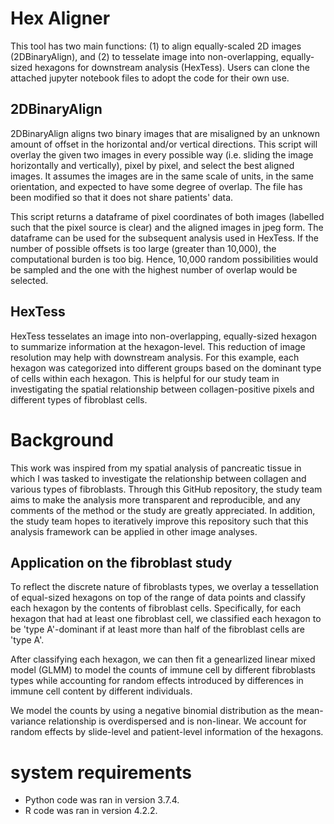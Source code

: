 # Hex Aligner
This tool has two main functions: (1) to align equally-scaled 2D images (2DBinaryAlign), and (2) to tesselate image into non-overlapping, equally-sized hexagons for downstream analysis (HexTess). Users can clone the attached jupyter notebook files to adopt the code for their own use.

## 2DBinaryAlign
2DBinaryAlign aligns two binary images that are misaligned by an unknown amount of offset in the horizontal and/or vertical directions. This script will overlay the given two images in every possible way (i.e. sliding the image horizontally and vertically), pixel by pixel, and select the best aligned images. It assumes the images are in the same scale of units, in the same orientation, and expected to have some degree of overlap. The file has been modified so that it does not share patients' data. 

This script returns a dataframe of pixel coordinates of both images (labelled such that the pixel source is clear) and the aligned images in jpeg form. The dataframe can be used for the subsequent analysis used in HexTess. If the number of possible offsets is too large (greater than 10,000), the computational burden is too big. Hence, 10,000 random possibilities would be sampled and the one with the highest number of overlap would be selected.

## HexTess
HexTess tesselates an image into non-overlapping, equally-sized hexagon to summarize information at the hexagon-level. This reduction of image resolution may help with downstream analysis. For this example, each hexagon was categorized into different groups based on the dominant type of cells within each hexagon. This is helpful for our study team in investigating the spatial relationship between collagen-positive pixels and different types of fibroblast cells.

# Background
This work was inspired from my spatial analysis of pancreatic tissue in which I was tasked to investigate the relationship between collagen and various types of fibroblasts. Through this GitHub repository, the study team aims to make the analysis more transparent and reproducible, and any comments of the method or the study are greatly appreciated. In addition, the study team hopes to iteratively improve this repository such that this analysis framework can be applied in other image analyses.

## Application on the fibroblast study
To reflect the discrete nature of fibroblasts types, we overlay a tessellation of equal-sized hexagons on top of the range of data points and classify each hexagon by the contents of fibroblast cells. Specifically, for each hexagon that had at least one fibroblast cell, we classified each hexagon to be 'type A'-dominant if at least more than half of the fibroblast cells are 'type A'. 

After classifying each hexagon, we can then fit a genearlized linear mixed model (GLMM) to model the counts of immune cell by different fibroblasts types while accounting for random effects introduced by differences in immune cell content by different individuals.

We model the counts by using a negative binomial distribution as the mean-variance relationship is overdispersed and is non-linear. We account for random effects by slide-level and patient-level information of the hexagons.

# system requirements
- Python code was ran in version 3.7.4.
- R code was ran in version 4.2.2.
